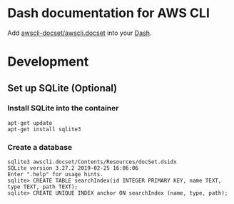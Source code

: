 Dash documentation for AWS CLI
=

Add [awscli-docset/awscli.docset](https://github.com/matsuokashuhei/awscli-docset/tree/master/awscli.docset) into your [Dash](https://kapeli.com/dash).

# Development

## Set up SQLite (Optional)

### Install SQLite into the container

```
apt-get update
apt-get install sqlite3
```

### Create a database

```
sqlite3 awscli.docset/Contents/Resources/docSet.dsidx
SQLite version 3.27.2 2019-02-25 16:06:06
Enter ".help" for usage hints.
sqlite> CREATE TABLE searchIndex(id INTEGER PRIMARY KEY, name TEXT, type TEXT, path TEXT);
sqlite> CREATE UNIQUE INDEX anchor ON searchIndex (name, type, path);
```

